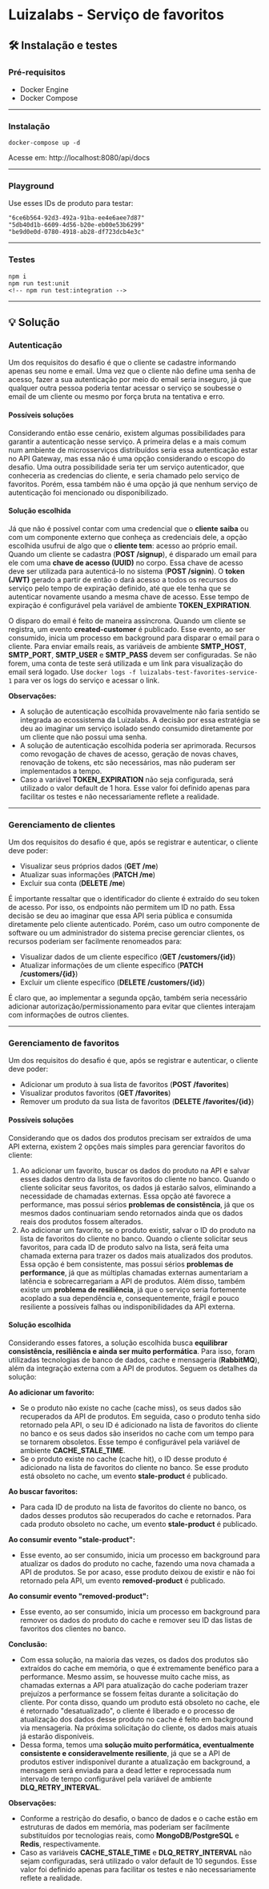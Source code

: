 # Luizalabs - Serviço de favoritos

## 🛠️ Instalação e testes

### Pré-requisitos

- Docker Engine
- Docker Compose

---

### Instalação

```
docker-compose up -d
```

Acesse em: http://localhost:8080/api/docs

---

### Playground

Use esses IDs de produto para testar:

```
"6ce6b564-92d3-492a-91ba-ee4e6aee7d87"
"5db40d1b-6609-4d56-b20e-eb00e53b6299"
"be9d0e0d-0780-4918-ab28-df723dcb4e3c"
```

---

### Testes

```
npm i
npm run test:unit
<!-- npm run test:integration -->
```

---

## 💡 Solução

### Autenticação

Um dos requisitos do desafio é que o cliente se cadastre informando apenas seu nome e email. Uma vez que o cliente não define uma senha de acesso, fazer a sua autenticação por meio do email seria inseguro, já que qualquer outra pessoa poderia tentar acessar o serviço se soubesse o email de um cliente ou mesmo por força bruta na tentativa e erro.

#### Possíveis soluções

Considerando então esse cenário, existem algumas possibilidades para garantir a autenticação nesse serviço. A primeira delas e a mais comum num ambiente de microsserviços distribuídos seria essa autenticação estar no API Gateway, mas essa não é uma opção considerando o escopo do desafio. Uma outra possibilidade seria ter um serviço autenticador, que conheceria as credencias do cliente, e seria chamado pelo serviço de favoritos. Porém, essa também não é uma opção já que nenhum serviço de autenticação foi mencionado ou disponibilizado.

#### Solução escolhida

Já que não é possível contar com uma credencial que o **cliente saiba** ou com um componente externo que conheça as credenciais dele, a opção escolhida usufrui de algo que o **cliente tem**: acesso ao próprio email. Quando um cliente se cadastra (**POST /signup**), é disparado um email para ele com uma **chave de acesso (UUID)** no corpo. Essa chave de acesso deve ser utilizada para autenticá-lo no sistema (**POST /signin**). O **token (JWT)** gerado a partir de então o dará acesso a todos os recursos do serviço pelo tempo de expiração definido, até que ele tenha que se autenticar novamente usando a mesma chave de acesso. Esse tempo de expiração é configurável pela variável de ambiente **TOKEN_EXPIRATION**.

O disparo do email é feito de maneira assíncrona. Quando um cliente se registra, um evento **created-customer** é publicado. Esse evento, ao ser consumido, inicia um processo em background para disparar o email para o cliente. Para enviar emails reais, as variáveis de ambiente **SMTP_HOST**, **SMTP_PORT**, **SMTP_USER** e **SMTP_PASS** devem ser configuradas. Se não forem, uma conta de teste será utilizada e um link para visualização do email será logado. Use `docker logs -f luizalabs-test-favorites-service-1` para ver os logs do serviço e acessar o link.

**Observações:**

- A solução de autenticação escolhida provavelmente não faria sentido se integrada ao ecossistema da Luizalabs. A decisão por essa estratégia se deu ao imaginar um serviço isolado sendo consumido diretamente por um cliente que não possui uma senha.
- A solução de autenticação escolhida poderia ser aprimorada. Recursos como revogação de chaves de acesso, geração de novas chaves, renovação de tokens, etc são necessários, mas não puderam ser implementados a tempo.
- Caso a variável **TOKEN_EXPIRATION** não seja configurada, será utilizado o valor default de 1 hora. Esse valor foi definido apenas para facilitar os testes e não necessariamente reflete a realidade.

---

### Gerenciamento de clientes

Um dos requisitos do desafio é que, após se registrar e autenticar, o cliente deve poder:

- Visualizar seus próprios dados (**GET /me**)
- Atualizar suas informações (**PATCH /me**)
- Excluir sua conta (**DELETE /me**)

É importante ressaltar que o identificador do cliente é extraído do seu token de acesso. Por isso, os endpoints não permitem um ID no path. Essa decisão se deu ao imaginar que essa API seria pública e consumida diretamente pelo cliente autenticado. Porém, caso um outro componente de software ou um administrador do sistema precise gerenciar clientes, os recursos poderiam ser facilmente renomeados para:

- Visualizar dados de um cliente específico (**GET /customers/{id}**)
- Atualizar informações de um cliente específico (**PATCH /customers/{id}**)
- Excluir um cliente específico (**DELETE /customers/{id}**)

É claro que, ao implementar a segunda opção, também seria necessário adicionar autorização/permissionamento para evitar que clientes interajam com informações de outros clientes.

---

### Gerenciamento de favoritos

Um dos requisitos do desafio é que, após se registrar e autenticar, o cliente deve poder:

- Adicionar um produto à sua lista de favoritos (**POST /favorites**)
- Visualizar produtos favoritos (**GET /favorites**)
- Remover um produto da sua lista de favoritos (**DELETE /favorites/{id}**)

#### Possíveis soluções

Considerando que os dados dos produtos precisam ser extraídos de uma API externa, existem 2 opções mais simples para gerenciar favoritos do cliente:

1. Ao adicionar um favorito, buscar os dados do produto na API e salvar esses dados dentro da lista de favoritos do cliente no banco. Quando o cliente solicitar seus favoritos, os dados já estarão salvos, eliminando a necessidade de chamadas externas. Essa opção até favorece a performance, mas possui sérios **problemas de consistência**, já que os mesmos dados continuariam sendo retornados ainda que os dados reais dos produtos fossem alterados.
2. Ao adicionar um favorito, se o produto existir, salvar o ID do produto na lista de favoritos do cliente no banco. Quando o cliente solicitar seus favoritos, para cada ID de produto salvo na lista, será feita uma chamada externa para trazer os dados mais atualizados dos produtos. Essa opção é bem consistente, mas possui sérios **problemas de performance**, já que as múltiplas chamadas externas aumentariam a latência e sobrecarregariam a API de produtos. Além disso, também existe um **problema de resiliência**, já que o serviço seria fortemente acoplado a sua dependência e, consequentemente, frágil e pouco resiliente a possíveis falhas ou indisponibilidades da API externa.

#### Solução escolhida

Considerando esses fatores, a solução escolhida busca **equilibrar consistência, resiliência e ainda ser muito performática**. Para isso, foram utilizadas tecnologias de banco de dados, cache e mensageria (**RabbitMQ**), além da integração externa com a API de produtos. Seguem os detalhes da solução:

**Ao adicionar um favorito:**

- Se o produto não existe no cache (cache miss), os seus dados são recuperados da API de produtos. Em seguida, caso o produto tenha sido retornado pela API, o seu ID é adicionado na lista de favoritos do cliente no banco e os seus dados são inseridos no cache com um tempo para se tornarem obsoletos. Esse tempo é configurável pela variável de ambiente **CACHE_STALE_TIME**.
- Se o produto existe no cache (cache hit), o ID desse produto é adicionado na lista de favoritos do cliente no banco. Se esse produto está obsoleto no cache, um evento **stale-product** é publicado.

**Ao buscar favoritos:**

- Para cada ID de produto na lista de favoritos do cliente no banco, os dados desses produtos são recuperados do cache e retornados. Para cada produto obsoleto no cache, um evento **stale-product** é publicado.

**Ao consumir evento "stale-product":**

- Esse evento, ao ser consumido, inicia um processo em background para atualizar os dados do produto no cache, fazendo uma nova chamada a API de produtos. Se por acaso, esse produto deixou de existir e não foi retornado pela API, um evento **removed-product** é publicado.

**Ao consumir evento "removed-product":**

- Esse evento, ao ser consumido, inicia um processo em background para remover os dados do produto do cache e remover seu ID das listas de favoritos dos clientes no banco.

**Conclusão:**

- Com essa solução, na maioria das vezes, os dados dos produtos são extraídos do cache em memória, o que é extremamente benéfico para a performance. Mesmo assim, se houvesse muito cache miss, as chamadas externas a API para atualização do cache poderiam trazer prejuízos a performance se fossem feitas durante a solicitação do cliente. Por conta disso, quando um produto está obsoleto no cache, ele é retornado "desatualizado", o cliente é liberado e o processo de atualização dos dados desse produto no cache é feito em background via mensageria. Na próxima solicitação do cliente, os dados mais atuais já estarão disponíveis.
- Dessa forma, temos uma **solução muito performática, eventualmente consistente e consideravelmente resiliente**, já que se a API de produtos estiver indisponível durante a atualização em background, a mensagem será enviada para a dead letter e reprocessada num intervalo de tempo configurável pela variável de ambiente **DLQ_RETRY_INTERVAL**.

**Observações:**

- Conforme a restrição do desafio, o banco de dados e o cache estão em estruturas de dados em memória, mas poderiam ser facilmente substituídos por tecnologias reais, como **MongoDB/PostgreSQL** e **Redis**, respectivamente.
- Caso as variáveis **CACHE_STALE_TIME** e **DLQ_RETRY_INTERVAL** não sejam configuradas, será utilizado o valor default de 10 segundos. Esse valor foi definido apenas para facilitar os testes e não necessariamente reflete a realidade.

